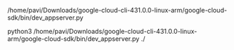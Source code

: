 /home/pavi/Downloads/google-cloud-cli-431.0.0-linux-arm/google-cloud-sdk/bin/dev_appserver.py


python3 /home/pavi/Downloads/google-cloud-cli-431.0.0-linux-arm/google-cloud-sdk/bin/dev_appserver.py ./